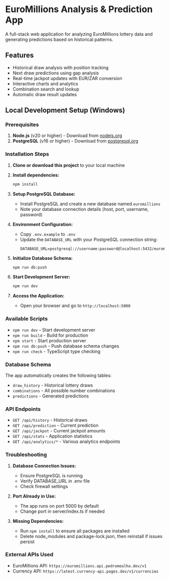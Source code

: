 
# EuroMillions Analysis & Prediction App

A full-stack web application for analyzing EuroMillions lottery data and generating predictions based on historical patterns.

## Features

- Historical draw analysis with position tracking
- Next draw predictions using gap analysis
- Real-time jackpot updates with EUR/ZAR conversion
- Interactive charts and analytics
- Combination search and lookup
- Automatic draw result updates

## Local Development Setup (Windows)

### Prerequisites

1. **Node.js** (v20 or higher) - Download from [nodejs.org](https://nodejs.org/)
2. **PostgreSQL** (v16 or higher) - Download from [postgresql.org](https://www.postgresql.org/download/windows/)

### Installation Steps

1. **Clone or download this project** to your local machine

2. **Install dependencies:**
   ```bash
   npm install
   ```

3. **Setup PostgreSQL Database:**
   - Install PostgreSQL and create a new database named `euromillions`
   - Note your database connection details (host, port, username, password)

4. **Environment Configuration:**
   - Copy `.env.example` to `.env`
   - Update the `DATABASE_URL` with your PostgreSQL connection string:
     ```
     DATABASE_URL=postgresql://username:password@localhost:5432/euromillions
     ```

5. **Initialize Database Schema:**
   ```bash
   npm run db:push
   ```

6. **Start Development Server:**
   ```bash
   npm run dev
   ```

7. **Access the Application:**
   - Open your browser and go to `http://localhost:5000`

### Available Scripts

- `npm run dev` - Start development server
- `npm run build` - Build for production
- `npm start` - Start production server
- `npm run db:push` - Push database schema changes
- `npm run check` - TypeScript type checking

### Database Schema

The app automatically creates the following tables:
- `draw_history` - Historical lottery draws
- `combinations` - All possible number combinations
- `predictions` - Generated predictions

### API Endpoints

- `GET /api/history` - Historical draws
- `GET /api/prediction` - Current prediction
- `GET /api/jackpot` - Current jackpot amounts
- `GET /api/stats` - Application statistics
- `GET /api/analytics/*` - Various analytics endpoints

### Troubleshooting

1. **Database Connection Issues:**
   - Ensure PostgreSQL is running
   - Verify DATABASE_URL in .env file
   - Check firewall settings

2. **Port Already in Use:**
   - The app runs on port 5000 by default
   - Change port in server/index.ts if needed

3. **Missing Dependencies:**
   - Run `npm install` to ensure all packages are installed
   - Delete node_modules and package-lock.json, then reinstall if issues persist

### External APIs Used

- EuroMillions API: `https://euromillions.api.pedromealha.dev/v1`
- Currency API: `https://latest.currency-api.pages.dev/v1/currencies`
